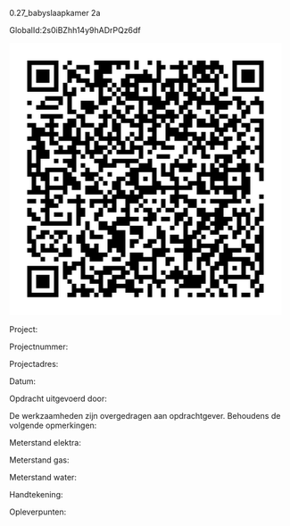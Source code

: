 0.27_babyslaapkamer 2a

GlobalId:2s0iBZhh14y9hADrPQz6df

![picture](https://github.com/C-Claus/Data-Files/blob/master/QR_codes/KDV/0.27_babyslaapkamer%202a.png)

Project:

Projectnummer:

Projectadres:

Datum:

Opdracht uitgevoerd door:

De werkzaamheden zijn overgedragen aan opdrachtgever. Behoudens de volgende opmerkingen:

Meterstand elektra:

Meterstand gas:

Meterstand water:

Handtekening:

Opleverpunten:
